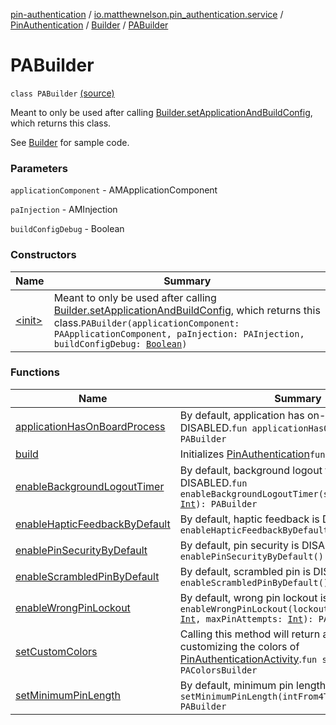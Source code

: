 [pin-authentication](../../../../index.md) / [io.matthewnelson.pin_authentication.service](../../../index.md) / [PinAuthentication](../../index.md) / [Builder](../index.md) / [PABuilder](./index.md)

# PABuilder

`class PABuilder` [(source)](https://github.com/05nelsonm/pin-authentication/blob/master/pin-authentication/src/main/java/io/matthewnelson/pin_authentication/service/PinAuthentication.kt#L72)

Meant to only be used after calling [Builder.setApplicationAndBuildConfig](../set-application-and-build-config.md), which
returns this class.

See [Builder](../index.md) for sample code.

### Parameters

`applicationComponent` - AMApplicationComponent

`paInjection` - AMInjection

`buildConfigDebug` - Boolean

### Constructors

| Name | Summary |
|---|---|
| [&lt;init&gt;](-init-.md) | Meant to only be used after calling [Builder.setApplicationAndBuildConfig](../set-application-and-build-config.md), which returns this class.`PABuilder(applicationComponent: PAApplicationComponent, paInjection: PAInjection, buildConfigDebug: `[`Boolean`](https://kotlinlang.org/api/latest/jvm/stdlib/kotlin/-boolean/index.html)`)` |

### Functions

| Name | Summary |
|---|---|
| [applicationHasOnBoardProcess](application-has-on-board-process.md) | By default, application has on-board process is DISABLED.`fun applicationHasOnBoardProcess(): PABuilder` |
| [build](build.md) | Initializes [PinAuthentication](../../index.md)`fun build(): `[`Unit`](https://kotlinlang.org/api/latest/jvm/stdlib/kotlin/-unit/index.html) |
| [enableBackgroundLogoutTimer](enable-background-logout-timer.md) | By default, background logout timer is DISABLED.`fun enableBackgroundLogoutTimer(secondsLessThan30: `[`Int`](https://kotlinlang.org/api/latest/jvm/stdlib/kotlin/-int/index.html)`): PABuilder` |
| [enableHapticFeedbackByDefault](enable-haptic-feedback-by-default.md) | By default, haptic feedback is DISABLED.`fun enableHapticFeedbackByDefault(): PABuilder` |
| [enablePinSecurityByDefault](enable-pin-security-by-default.md) | By default, pin security is DISABLED.`fun enablePinSecurityByDefault(): PABuilder` |
| [enableScrambledPinByDefault](enable-scrambled-pin-by-default.md) | By default, scrambled pin is DISABLED.`fun enableScrambledPinByDefault(): PABuilder` |
| [enableWrongPinLockout](enable-wrong-pin-lockout.md) | By default, wrong pin lockout is DISABLED.`fun enableWrongPinLockout(lockoutDurationSeconds: `[`Int`](https://kotlinlang.org/api/latest/jvm/stdlib/kotlin/-int/index.html)`, maxPinAttempts: `[`Int`](https://kotlinlang.org/api/latest/jvm/stdlib/kotlin/-int/index.html)`): PABuilder` |
| [setCustomColors](set-custom-colors.md) | Calling this method will return another Builder for customizing the colors of [PinAuthenticationActivity](#).`fun setCustomColors(): PAColorsBuilder` |
| [setMinimumPinLength](set-minimum-pin-length.md) | By default, minimum pin length is set to 4.`fun setMinimumPinLength(intFrom4To14: `[`Int`](https://kotlinlang.org/api/latest/jvm/stdlib/kotlin/-int/index.html)`): PABuilder` |
